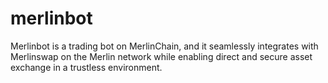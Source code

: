 # merlinbot
Merlinbot is a trading bot on MerlinChain, and it seamlessly integrates with Merlinswap on the Merlin network while enabling direct and secure asset exchange in a trustless environment.
